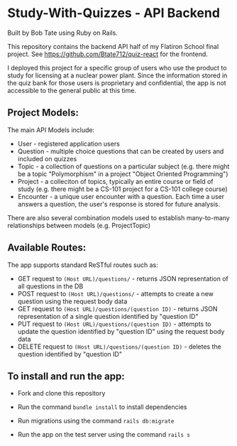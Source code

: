 # Study-With-Quizzes - API Backend

Built by Bob Tate using Ruby on Rails.

This repository contains the backend API half of my Flatiron School final project. See https://github.com/Btate712/quiz-react for the frontend. 

I deployed this project for a specific group of users who use the product to study for licensing at a nuclear power plant. Since the information stored in the quiz bank for those users is proprietary and confidential, the app is not accessible to the general public at this time.

## Project Models:
The main API Models include:

* User - registered application users
* Question - multiple choice questions that can be created by users and included on quizzes
* Topic - a collection of questions on a particular subject (e.g. there might be a topic "Polymorphism" in a project "Object Oriented Programming")
* Project - a colleciton of topics, typically an entire course or field of study (e.g. there might be a CS-101 project for a CS-101 college course)
* Encounter - a unique user encounter with a question. Each time a user answers a question, the user's response is stored for future analysis.

There are also several combination models used to establish many-to-many relationships between models (e.g. ProjectTopic)

## Available Routes:
The app supports standard ReSTful routes such as:
* GET request to `(Host URL)/questions/` - returns JSON representation of all questions in the DB
* POST request to `(Host URL)/questions/` - attempts to create a new question using the request body data
* GET request to `(Host URL)/questions/(question ID)` - returns JSON representation of a single question identified by "question ID"
* PUT request to `(Host URL)/questions/(question ID)` - attempts to update the question identified by "question ID" using the request body data
* DELETE request to `(Host URL)/questions/(question ID)` - deletes the question identified by "question ID"

## To install and run the app:

* Fork and clone this repository

* Run the command `bundle install` to install dependencies

* Run migrations using the command `rails db:migrate`

* Run the app on the test server using the command `rails s`
